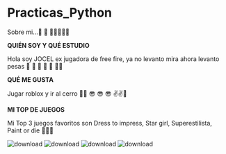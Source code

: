 # Practicas_Python
Sobre mi...👄 :lips: 👅👅👅👅👅

**<p>QUIÉN SOY Y QUÉ ESTUDIO</p>**

<p>Hola soy JOCEL ex jugadora de free fire, ya no levanto mira ahora levanto pesas 💋 💋 💋 💋 💋 🙊🙊</p>


**<p>QUÉ ME GUSTA</p>**
Jugar roblox y ir al cerro 🚶🏃 😎 😎 😎 ✌️✌️🙏


**<p>MI TOP DE JUEGOS</p>**
Mi Top 3 juegos favoritos son Dress to impress, Star girl, Superestilista, Paint or die 🖕😘🖕

![download](https://github.com/user-attachments/assets/ff90321e-1976-4d66-ad3f-8789568c6017)
![download](https://github.com/user-attachments/assets/4a6211d6-95de-4c44-a89b-15f33316bf53)
![download](https://github.com/user-attachments/assets/95fedf0b-b527-4b58-856f-0b350641b681)
![download](https://github.com/user-attachments/assets/b8e96929-6c00-4c7c-8aaf-c37222635602)


